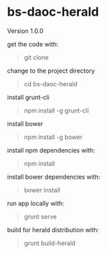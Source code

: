 bs-daoc-herald
==============
Version 1.0.0

get the code with:
>git clone

change to the project directory
>cd bs-daoc-herald

install grunt-cli
>npm install -g grunt-cli

install bower
>npm install -g bower

install npm dependencies with:
>npm install

install bower dependencies with:
>bower install

run app locally with:
>grunt serve

build for herald distribution with:
>grunt build-herald

